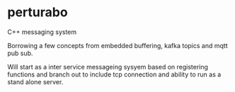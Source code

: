 # perturabo
C++ messaging system

Borrowing a few concepts from embedded buffering, kafka topics and mqtt pub sub.

Will start as a inter service messageing sysyem based on registering functions and branch out to include tcp connection and ability to run as a stand alone server.
